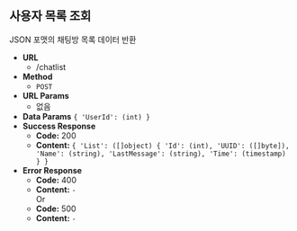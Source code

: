 **사용자 목록 조회**
---
  JSON 포맷의 채팅방 목록 데이터 반환
* **URL**
  * /chatlist
* **Method**
  * `POST`
* **URL Params**
  * 없음
* **Data Params**
  `{ 'UserId': (int) }`
* **Success Response**
  * **Code:** 200<br />
  * **Content:** `{ 'List': ([]object) { 'Id': (int), 'UUID': ([]byte]), 'Name': (string), 'LastMessage': (string), 'Time': (timestamp) } }`
* **Error Response**
  * **Code:** 400<br />
  * **Content:** `-`<br />
Or
  * **Code:** 500<br />
  * **Content:** `-`
